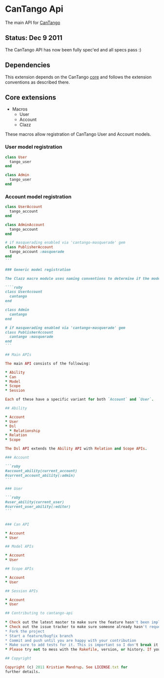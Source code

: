 # CanTango Api

The main API for [CanTango](https://github.com/kristianmandrup/cantango)

## Status: Dec 9 2011

The CanTango API has now been fully spec'ed and all specs pass :) 

## Dependencies

This extension depends on the CanTango [core](https://github.com/kristianmandrup/cantango-core) and follows the extension conventions as described there.

## Core extensions

* Macros
  * User
  * Account
  * Clazz

These macros allow registration of CanTango User and Account models.

### User model registration

```ruby
class User
  tango_user 
end

class Admin
  tango_user 
end
```

### Account model registration

````ruby
class UserAccount
  tango_account
end

class AdminAccount
  tango_account
end

# if masquerading enabled via 'cantango-masquerade' gem
class PublisherAccount
  tango_account :masquerade
end
```

### Generic model registration

The Clazz macro module uses naming conventions to determine if the model is a User or Account model.

````ruby
class UserAccount
  cantango
end

class Admin
  cantango
end

# if masquerading enabled via 'cantango-masquerade' gem
class PublisherAccount
  cantango :masquerade
end
```

## Main APIs

The main API consists of the following:

* Ability
* Can
* Model
* Scope
* Session

Each of these have a specific variant for both `Account` and `User`.

## Ability

* Account
* User
* Dsl
  * Relationship
* Relation
* Scope

The Dsl API extends the Ability API with Relation and Scope APIs.

### Account

```ruby
#account_ability(current_account)
#current_account_ability(:admin)
```

### User

```ruby
#user_ability(current_user)
#current_user_ability(:editor)
```


### Can API

* Account
* User

## Model APIs

* Account
* User

## Scope APIs

* Account
* User

## Session APIs

* Account
* User

## Contributing to cantango-api
 
* Check out the latest master to make sure the feature hasn't been implemented or the bug hasn't been fixed yet
* Check out the issue tracker to make sure someone already hasn't requested it and/or contributed it
* Fork the project
* Start a feature/bugfix branch
* Commit and push until you are happy with your contribution
* Make sure to add tests for it. This is important so I don't break it in a future version unintentionally.
* Please try not to mess with the Rakefile, version, or history. If you want to have your own version, or is otherwise necessary, that is fine, but please isolate to its own commit so I can cherry-pick around it.

## Copyright

Copyright (c) 2011 Kristian Mandrup. See LICENSE.txt for
further details.

